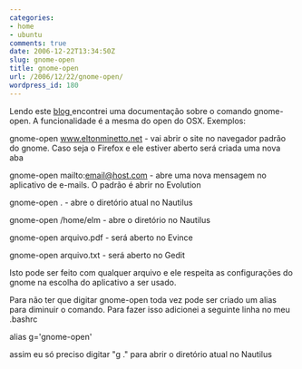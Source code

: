 ```yaml
---
categories:
- home
- ubuntu
comments: true
date: 2006-12-22T13:34:50Z
slug: gnome-open
title: gnome-open
url: /2006/12/22/gnome-open/
wordpress_id: 180
---
```


Lendo este [blog ](http://ubuntu.wordpress.com/2006/12/16/gnome-open-open-anything-from-the-command-line/)encontrei uma documentação sobre o comando gnome-open. A funcionalidade é a mesma do open do OSX. Exemplos:

gnome-open www.eltonminetto.net - vai abrir o site no navegador padrão do gnome. Caso seja o Firefox e ele estiver aberto será criada uma nova aba

gnome-open mailto:email@host.com - abre uma nova mensagem no aplicativo de e-mails. O padrão é abrir no Evolution

gnome-open . - abre o diretório atual no Nautilus

gnome-open /home/elm - abre o diretório no Nautilus

gnome-open arquivo.pdf - será aberto no Evince

gnome-open arquivo.txt - será aberto no Gedit

Isto pode ser feito com qualquer arquivo e ele respeita as configurações do gnome na escolha do aplicativo a ser usado.

Para não ter que digitar gnome-open toda vez pode ser criado um alias para diminuir o comando.
Para fazer isso adicionei a seguinte linha no meu .bashrc

alias g='gnome-open'

assim eu só preciso digitar "g ." para abrir o diretório atual no Nautilus
